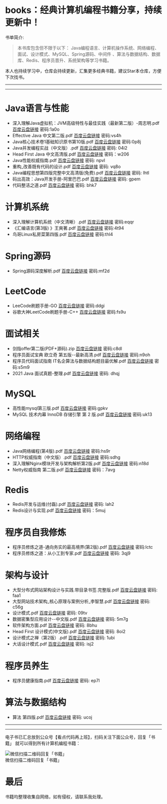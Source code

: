 
# books：经典计算机编程书籍分享，持续更新中！

书单简介:

> 本书库包含但不限于以下： Java编程语言、计算机操作系统、网络编程、面试、设计模式、MySQL、Spring源码、中间件 、算法与数据结构、数据库、Redis、程序员晋升、系统架构等学习书籍。

本人也持续学习中，仓库会持续更新，汇集更多经典书籍，建议Star本仓库，方便下次找书。

---
---


# Java语言与性能
- 深入理解Java虚拟机：JVM高级特性与最佳实践（最新第二版）-周志明.pdf [百度云盘链接](https://pan.baidu.com/s/1U33-nqZwwFyUblkW6MnODA) 密码:1a0o
- Effective Java 中文第二版.pdf [百度云盘链接](https://pan.baidu.com/s/10AbCQijrNDvPNfIeRhxEKA) 密码:vs4h
- Java核心技术卷1基础知识原书第10版.pdf [百度云盘链接](https://pan.baidu.com/s/1j6MSkFsvTKSl4CeKwVT0hA) 密码:0p8j
- Java并发编程实战（中文版）.pdf [百度云盘链接](https://pan.baidu.com/s/1TeepUcsKIgya2gaifuEbtQ) 密码: 04i2
- Head First Java 中文高清版.pdf [百度云盘链接](https://pan.baidu.com/s/1omaOktAjaorIrr4NMrZkgw) 密码：w206
- Java性能权威指南.pdf [百度云盘链接](https://pan.baidu.com/s/15lcLjNnXeUIbtzD_InEpBw) 密码: npvl
- 重构_改善既有代码的设计.pdf [百度云盘链接](https://pan.baidu.com/s/1JeL-3--nWziKTiQjk2EVeg) 密码: vq8o
- Java编程思想第四版完整中文高清版(免费).pdf [百度云盘链接](https://pan.baidu.com/s/1eTCuf_RzfqlLnnhl7-u2Fg) 密码: lhtl
- 码出高效：Java开发手册-阿里巴巴.pdf [百度云盘链接](https://pan.baidu.com/s/1smuqKSOVsF5VstPbjGmXZA) 密码: gpem
- 代码整洁之道.pdf [百度云盘链接](https://pan.baidu.com/s/15QHUlBpj8UA6bG3DhXtC4w) 密码: bhk7


# 计算机系统
- 深入理解计算机系统（中文清晰）.pdf [百度云盘链接](https://pan.baidu.com/s/1ZxrbwCwFoftu19DorvIEZw) 密码:eqqr
- 《汇编语言(第3版) 》王爽著.pdf [百度云盘链接](https://pan.baidu.com/s/12iXYMj2AMeawmXb60zNOXQ) 密码:4t94
- 鸟哥Linux私房菜第四版.pdf [百度云盘链接](https://pan.baidu.com/s/1OaXc8RCmnYhsTzgy635fjA) 密码:thl4


# Spring源码
- Spring源码深度解析.pdf [百度云盘链接](https://pan.baidu.com/s/1QeOsbcM_lEZEtterbCurww) 密码:mf2d


# LeetCode
- LeeCode刷题手册-GO [百度云盘链接](https://pan.baidu.com/s/1aZVAQwsxiHEawnkxB0IH2g) 密码:ddgi
- 谷歌大神LeetCode刷题手册-C++ [百度云盘链接](https://pan.baidu.com/s/15vTMMngdKZTrLLwxfZeHNw) 密码:fs9u


# 面试相关
- 剑指offer第二版(PDF+源码).zip [百度云盘链接](https://pan.baidu.com/s/1z5AwS0xgqFKOSMSzVmKRaw) 密码:c8dl
- 程序员面试宝典 欧立奇 第五版--最新高清.pdf [百度云盘链接](https://pan.baidu.com/s/1asQHlH0V_cj4VFA3adwpoQ) 密码:n9oh
- 程序员代码面试指南 IT名企算法与数据结构题目最优解.pdf [百度云盘链接](https://pan.baidu.com/s/1uGMkKDXndKQrTbUb1-lGaw) 密码:s5m9
- 2021 Java 面试真题-整理.pdf [百度云盘链接](https://pan.baidu.com/s/1Rywt6IYcrSCKsHG4beI11A) 密码: dhqj


# MySQL
- 高性能mysql第三版.pdf [百度云盘链接](https://pan.baidu.com/s/1u3onEnrKFqEs8hXxVQ6g8w) 密码:gpkv
- MySQL 技术内幕 InnoDB 存储引擎 第 2 版.pdf [百度云盘链接](https://pan.baidu.com/s/11LYWpd8EG6ZpADLDfeF2Qg) 密码:uk13


# 网络编程
- Java网络编程(第4版).pdf [百度云盘链接](https://pan.baidu.com/s/1Pt2asKNVDrqfC_qu4MB9ew) 密码:hs9r
- HTTP权威指南（中文版）.pdf [百度云盘链接](https://pan.baidu.com/s/1Bx2tp0bjXIL0jfu2XX5fdg) 密码:sdhg
- 深入理解Nginx模块开发与架构解析第2版.pdf [百度云盘链接](https://pan.baidu.com/s/10nWZq_69wIiwphVYoD4iYg) 密码:n18d
- Netty权威指南 第二版.pdf [百度云盘链接](https://pan.baidu.com/s/1DEYUoGnTkWZaWA00xUSWSg) 密码：7avg


# Redis
- Redis开发与运维(付磊).pdf [百度云盘链接](https://pan.baidu.com/s/1iZU98J1BSbM8810uVSH7DQ) 密码: lah2
- Redis设计与实现.pdf [百度云盘链接](https://pan.baidu.com/s/1DF_Mni6JJHHPMIePRBXEsg) 密码：5muj

# 程序员自我修炼
- 程序员修炼之道-通向务实的最高境界(第2版).pdf [百度云盘链接](https://pan.baidu.com/s/1QJ3LLs-W8oBlIpH7skXJ9Q) 密码:lctc 
- 程序员修炼之道：从小工到专家.pdf [百度云盘链接](https://pan.baidu.com/s/1yjzpRCYXUAdl_RhdIdBARA) 密码: 3qj9

# 架构与设计
- 大型分布式网站架构设计与实践.带目录书签.完整版.pdf [百度云盘链接](https://pan.baidu.com/s/14A95ijWo3TN01yqK9M8jfQ) 密码: faa1
- 大型网站技术架构_核心原理与案例分析_李智慧.pdf [百度云盘链接](https://pan.baidu.com/s/1eeCUMPVYEXv4X5suySP-Xg) 密码: c56g
- 设计模式.pdf [百度云盘链接](https://pan.baidu.com/s/1N_cHPE897Ozwn0hFefOVKw) 密码: 09tv
- 数据密集型应⽤设计--中文版.pdf [百度云盘链接](https://pan.baidu.com/s/1NC5UMR3wp8KYdN7ZaYYpkw) 密码: 5m7g
- 软件架构方面.pdf [百度云盘链接](https://pan.baidu.com/s/1JzbISPxf2nFmrpOpgHOn6w) 密码: 8bhu
- Head First 设计模式(中文版).pdf [百度云盘链接](https://pan.baidu.com/s/1qMHSI7KtItqpvh6rCHF4Gg) 密码: 8oi2
- 设计模式之禅（第2版）.pdf [百度云盘链接](https://pan.baidu.com/s/13h7BTZrEpb5vHm0ZhiYvnA) 密码: 1ubi
- 大话设计模式.pdf [百度云盘链接](https://pan.baidu.com/s/14U9j9WyEeklLQnQvh5-hhQ) 密码: isj2

# 程序员养生
- 程序员健康指南.pdf [百度云盘链接](https://pan.baidu.com/s/1Bdm630hi2n24Rx7SZHVOSA) 密码: ep7l

# 算法与数据结构
- 算法 第四版.pdf [百度云盘链接](https://pan.baidu.com/s/11IZkNlyNxkCyhKyksN_mow) 密码: ucoj

---
---

电子书已汇总放到公众号【看点代码再上班】，扫码关注下面公众号，回复「书籍」 就可以得到所有计算机编程书籍：

![微信扫描二维码回复「书籍」](https://bcn.135editor.com/files/9695546/a7/af2/bige-92149-9470-undefined-6-a7af26d7391bd715ebb1d81d6f854857.png)  
微信扫描二维码回复「书籍」


# 最后
书籍均整理收集自网络，如有侵权，请联系我处理。





